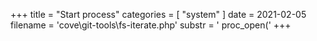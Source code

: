 +++
title = "Start process"
categories = [ "system" ]
date = 2021-02-05
filename = 'cove\git-tools\fs-iterate.php'
substr = ' proc_open('
+++
